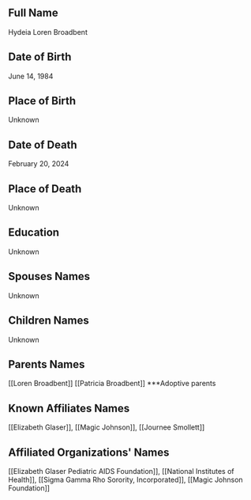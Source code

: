 ## Full Name
Hydeia Loren Broadbent

## Date of Birth
June 14, 1984

## Place of Birth
Unknown

## Date of Death
February 20, 2024

## Place of Death
Unknown

## Education
Unknown

## Spouses Names
Unknown

## Children Names
Unknown

## Parents Names
[[Loren Broadbent]]
[[Patricia Broadbent]]
***Adoptive parents

## Known Affiliates Names
[[Elizabeth Glaser]], [[Magic Johnson]], [[Journee Smollett]]

## Affiliated Organizations' Names
[[Elizabeth Glaser Pediatric AIDS Foundation]], [[National Institutes of Health]], [[Sigma Gamma Rho Sorority, Incorporated]], [[Magic Johnson Foundation]]

